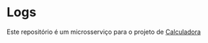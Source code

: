 # Logs
Este repositório é um microsserviço para o projeto de [Calculadora](https://github.com/bibiacoutinho/Calculadora-Python)
